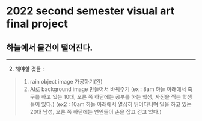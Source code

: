 
2022 second semester visual art final project
==============================================
하늘에서 물건이 떨어진다.
------------------
* * *
2. 해야할 것들 :
> 1. rain object image 가공하기(완)
> 2. AI로 background image 만들어서 바꿔주기
    (ex : 8am 하늘 아래에서 축구를 하고 있는 10대, 오른 쪽 하단에는 공부를 하는 학생, 사진을 찍는 학생들이 있다.)
    (ex2 : 10am 하늘 아래에서 열심히 뛰어다니며 일을 하고 있는 20대 남성, 오른 쪽 하단에는 연인들이 손을 잡고 걷고 있다.)
